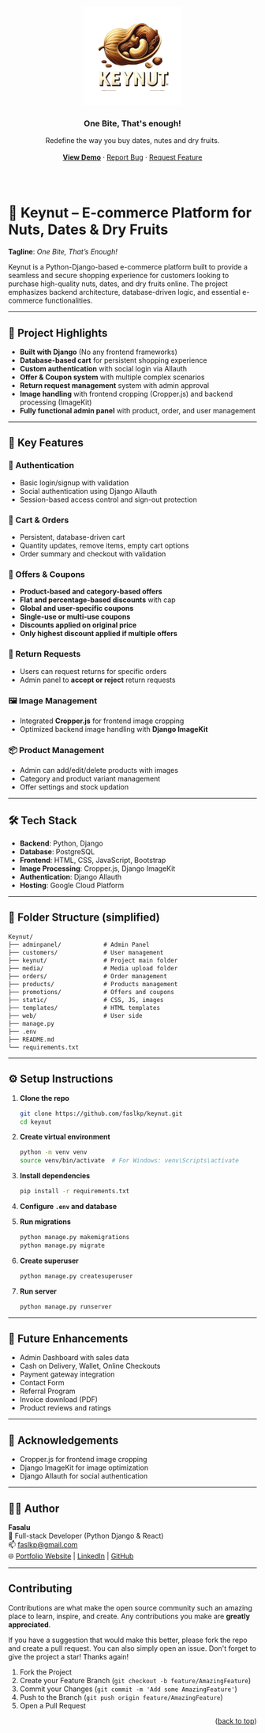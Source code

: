 
<a id="readme-top"></a>



<!-- PROJECT LOGO -->
<br />
<div align="center">
  <a href="https://github.com/faslkp/keynut">
    <img src="static/images/keynut.png" alt="Logo" width="200" height="200">
  </a>

  <h3 align="center">One Bite, That's enough!</h3>
  

  <p align="center">
    Redefine the way you buy dates, nutes and dry fruits.
    <br />
    <br />
    <a href="https://keynut.kynfo.com"><strong>View Demo</strong></a>
    &middot;
    <a href="https://github.com/faslkp/keynut/issues/new">Report Bug</a>
    &middot;
    <a href="https://github.com/faslkp/keynut/issues/new">Request Feature</a>
  </p>
</div>


<br>
<br>


<!-- ABOUT THE PROJECT -->

# 🥜 Keynut – E-commerce Platform for Nuts, Dates & Dry Fruits

**Tagline**: *One Bite, That’s Enough!*

Keynut is a Python-Django-based e-commerce platform built to provide a seamless and secure shopping experience for customers looking to purchase high-quality nuts, dates, and dry fruits online. The project emphasizes backend architecture, database-driven logic, and essential e-commerce functionalities.

---

## 🚀 Project Highlights

- **Built with Django** (No any frontend frameworks)
- **Database-based cart** for persistent shopping experience
- **Custom authentication** with social login via Allauth
- **Offer & Coupon system** with multiple complex scenarios
- **Return request management** system with admin approval
- **Image handling** with frontend cropping (Cropper.js) and backend processing (ImageKit)
- **Fully functional admin panel** with product, order, and user management

---

## 🧠 Key Features

### 🔐 Authentication
- Basic login/signup with validation
- Social authentication using Django Allauth
- Session-based access control and sign-out protection

### 🛒 Cart & Orders
- Persistent, database-driven cart
- Quantity updates, remove items, empty cart options
- Order summary and checkout with validation

### 💸 Offers & Coupons
- **Product-based and category-based offers**
- **Flat and percentage-based discounts** with cap
- **Global and user-specific coupons**
- **Single-use or multi-use coupons**
- **Discounts applied on original price**
- **Only highest discount applied if multiple offers**

### 🔁 Return Requests
- Users can request returns for specific orders
- Admin panel to **accept or reject** return requests

### 🖼️ Image Management
- Integrated **Cropper.js** for frontend image cropping
- Optimized backend image handling with **Django ImageKit**

### 📦 Product Management
- Admin can add/edit/delete products with images
- Category and product variant management
- Offer settings and stock updation

---

## 🛠️ Tech Stack

- **Backend**: Python, Django
- **Database**: PostgreSQL
- **Frontend**: HTML, CSS, JavaScript, Bootstrap
- **Image Processing**: Cropper.js, Django ImageKit
- **Authentication**: Django Allauth
- **Hosting**: Google Cloud Platform

---

## 📁 Folder Structure (simplified)

```
Keynut/
├── adminpanel/            # Admin Panel
├── customers/             # User management
├── keynut/                # Project main folder
├── media/                 # Media upload folder
├── orders/                # Order management
├── products/              # Products management
├── promotions/            # Offers and coupons
├── static/                # CSS, JS, images
├── templates/             # HTML templates
├── web/                   # User side
├── manage.py
├── .env
├── README.md
└── requirements.txt
```

---

## ⚙️ Setup Instructions

1. **Clone the repo**
   ```bash
   git clone https://github.com/faslkp/keynut.git
   cd keynut
   ```

2. **Create virtual environment**
   ```bash
   python -m venv venv
   source venv/bin/activate  # For Windows: venv\Scripts\activate
   ```

3. **Install dependencies**
   ```bash
   pip install -r requirements.txt
   ```

4. **Configure `.env` and database**

5. **Run migrations**
   ```bash
   python manage.py makemigrations
   python manage.py migrate
   ```

6. **Create superuser**
   ```bash
   python manage.py createsuperuser
   ```

7. **Run server**
   ```bash
   python manage.py runserver
   ```

---

## 📌 Future Enhancements

- Admin Dashboard with sales data
- Cash on Delivery, Wallet, Online Checkouts
- Payment gateway integration
- Contact Form
- Referral Program
- Invoice download (PDF)
- Product reviews and ratings

---

## 🙌 Acknowledgements

- Cropper.js for frontend image cropping
- Django ImageKit for image optimization
- Django Allauth for social authentication

---

## 👨‍💻 Author

**Fasalu**  
💼 Full-stack Developer (Python Django & React)  
📫 faslkp@gmail.com  
🌐 [Portfolio Website](https://faslkp.github.io/portfolio/) | [LinkedIn](https://www.linkedin.com/in/faslkp/) | [GitHub](https://github.com/faslkp)

---

<!-- CONTRIBUTING -->
## Contributing

Contributions are what make the open source community such an amazing place to learn, inspire, and create. Any contributions you make are **greatly appreciated**.

If you have a suggestion that would make this better, please fork the repo and create a pull request. You can also simply open an issue.
Don't forget to give the project a star! Thanks again!

1. Fork the Project
2. Create your Feature Branch (`git checkout -b feature/AmazingFeature`)
3. Commit your Changes (`git commit -m 'Add some AmazingFeature'`)
4. Push to the Branch (`git push origin feature/AmazingFeature`)
5. Open a Pull Request

<!-- ### Top contributors:

<a href="https://github.com/othneildrew/Best-README-Template/graphs/contributors">
  <img src="https://contrib.rocks/image?repo=othneildrew/Best-README-Template" alt="contrib.rocks image" />
</a> -->

<p align="right">(<a href="#readme-top">back to top</a>)</p>



<!-- LICENSE -->
<!-- ## License

Distributed under the Unlicense License. See `LICENSE.txt` for more information.

<p align="right">(<a href="#readme-top">back to top</a>)</p> -->


